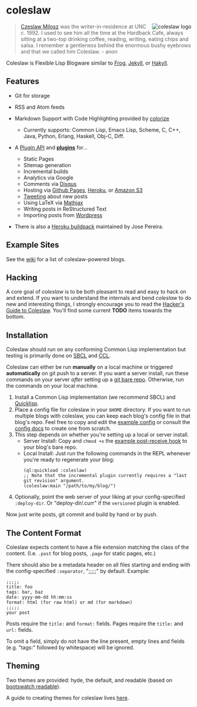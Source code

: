 # coleslaw

<img src="https://raw.github.com/redline6561/coleslaw/master/themes/hyde/css/logo_medium.jpg" alt="coleslaw logo" align="right"/>

> [Czeslaw Milosz](http://blog.redlinernotes.com/tag/milosz.html) was the writer-in-residence at UNC c. 1992.
> I used to see him all the time at the Hardback Cafe, always sitting at a two-top
> drinking coffee, reading, writing, eating chips and salsa. I remember a gentleness
> behind the enormous bushy eyebrows and that we called him Coleslaw. - anon

Coleslaw is Flexible Lisp Blogware similar to [Frog](https://github.com/greghendershott/frog), [Jekyll](http://jekyllrb.com/), or [Hakyll](http://jaspervdj.be/hakyll/).

## Features

* Git for storage
* RSS and Atom feeds
* Markdown Support with Code Highlighting provided by [colorize](http://www.cliki.net/colorize)
  * Currently supports: Common Lisp, Emacs Lisp, Scheme, C, C++, Java, Python, Erlang, Haskell, Obj-C, Diff.

* A [Plugin API](http://github.com/redline6561/coleslaw/blob/master/docs/plugin-api.md) and [**plugins**](http://github.com/redline6561/coleslaw/blob/master/docs/plugin-use.md) for...
  * Static Pages
  * Sitemap generation
  * Incremental builds
  * Analytics via Google
  * Comments via [Disqus](http://disqus.com/)
  * Hosting via [Github Pages](https://pages.github.com/), [Heroku](http://heroku.com/), or [Amazon S3](http://aws.amazon.com/s3/)
  * [Tweeting](http://twitter.com/) about new posts
  * Using LaTeX via [Mathjax](http://mathjax.org/)
  * Writing posts in ReStructured Text
  * Importing posts from [Wordpress](http://wordpress.org/)

* There is also a [Heroku buildpack](https://github.com/jsmpereira/coleslaw-heroku) maintained by Jose Pereira.

## Example Sites

See the [wiki](https://github.com/redline6561/coleslaw/wiki/Blogroll) for a list of coleslaw-powered blogs.

## Hacking

A core goal of *coleslaw* is to be both pleasant to read and easy to
hack on and extend. If you want to understand the internals and bend
*coleslaw* to do new and interesting things, I strongly encourage you
to read the [Hacker's Guide to Coleslaw][hackers]. You'll find some
current **TODO** items towards the bottom.

[hackers]: https://github.com/redline6561/coleslaw/blob/master/docs/hacking.md

## Installation

Coleslaw should run on any conforming Common Lisp implementation but
testing is primarily done on [SBCL](http://www.sbcl.org/) and
[CCL](http://ccl.clozure.com/).

Coleslaw can either be run **manually** on a local machine or
triggered **automatically** on git push to a server.  If you want a
server install, run these commands on your server _after_ setting up a
[git bare repo](http://git-scm.com/book/en/Git-on-the-Server-Setting-Up-the-Server).
Otherwise, run the commands on your local machine.

1. Install a Common Lisp implementation (we recommend SBCL) and
   [Quicklisp](http://quicklisp.org/).
2. Place a config file for coleslaw in your `$HOME` directory. If you
   want to run multiple blogs with coleslaw, you can keep each blog's
   config file in that blog's repo.  Feel free to copy and edit the
   [example config][ex_config] or consult the [config docs][conf_docs]
   to create one from scratch.
3. This step depends on whether you're setting up a local or server install.
   * Server Install: Copy and `chmod +x` the
     [example post-receive hook][post_hook] to your blog's bare repo.
   * Local Install:  Just run the following commands in the
     REPL whenever you're ready to regenerate your blog:
     ```
     (ql:quickload :coleslaw)
     ;; Note that the incremental plugin currently requires a "last git revision" argument.
     (coleslaw:main "/path/to/my/blog/")
     ```
4. Optionally, point the web server of your liking at your config-specified
   `:deploy-dir`. Or "deploy-dir/.curr" if the `versioned` plugin is enabled.

Now just write posts, git commit and build by hand or by push.

[ex_config]: https://github.com/redline6561/coleslaw/blob/master/examples/example.coleslawrc
[conf_docs]: https://github.com/redline6561/coleslaw/blob/master/docs/config.md
[post_hook]: https://github.com/redline6561/coleslaw/blob/master/examples/example.post-receive

## The Content Format

Coleslaw expects content to have a file extension matching the class
of the content. (I.e. `.post` for blog posts, `.page` for static
pages, etc.)

There should also be a metadata header on all files
starting and ending with the config-specified `:separator`, ";;;;;" by
default. Example:

```
;;;;;
title: foo
tags: bar, baz
date: yyyy-mm-dd hh:mm:ss
format: html (for raw html) or md (for markdown)
;;;;;
your post
```

Posts require the `title:` and `format:` fields.
Pages require the `title:` and `url:` fields.

To omit a field, simply do not have the line present, empty lines and
fields (e.g. "tags:" followed by whitespace) will be ignored.

## Theming

Two themes are provided: hyde, the default, and readable (based on
[bootswatch readable](http://bootswatch.com/readable/)).

A guide to creating themes for coleslaw lives
[here](https://github.com/redline6561/coleslaw/blob/master/docs/themes.md).
